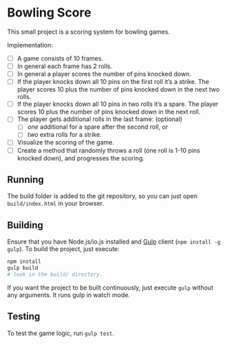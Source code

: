 # Bowling Score

This small project is a scoring system for bowling games.

Implementation:

- [ ] A game consists of 10 frames.
- [ ] In general each frame has 2 rolls.
- [ ] In general a player scores the number of pins knocked down.
- [ ] If the player knocks down all 10 pins on the first roll it’s a strike. The player scores 10 plus the number of pins knocked down in the next two rolls.
- [ ] If the player knocks down all 10 pins in two rolls it’s a spare. The player scores 10 plus the number of pins knocked down in the next roll.
- [ ] The player gets additional rolls in the last frame: (optional)
  - [ ] _one_ additional for a spare after the second roll, or
  - [ ] _two_ extra rolls for a strike.
- [ ] Visualize the scoring of the game.
- [ ] Create a method that randomly throws a roll (one roll is 1-10 pins knocked down), and progresses the scoring.

## Running

The build folder is added to the git repository, so you can just open `build/index.html` in your browser.

## Building

Ensure that you have Node.js/io.js installed and [Gulp](http://gulpjs.com) client (`npm install -g gulp`). To build the project, just execute:

```bash
npm install
gulp build
# look in the build/ directory.
```

If you want the project to be built continuously, just execute `gulp` without any arguments. It runs gulp in watch mode.

## Testing

To test the game logic, run `gulp test`.

